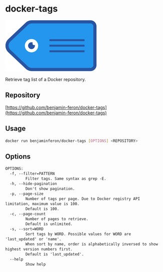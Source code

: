 # docker-tags

![logo](https://github.com/benjamin-feron/docker-tags/raw/main/images/docker-tags.png "docker-tags logo")

Retrieve tag list of a Docker repository.

## Repository

[https://github.com/benjamin-feron/docker-tags](https://github.com/benjamin-feron/docker-tags)

## Usage

```bash
docker run benjaminferon/docker-tags [OPTIONS] <REPOSITORY>
```

## Options

```text
OPTIONS:
  -f, --filter=PATTERN
         Filter tags. Same syntax as grep -E.
  -h, --hide-pagination
         Don't show pagination.
  -p, --page-size
         Number of tags per page. Due to Docker registry API limitation, maximum value is 100.
         Default is 100.
  -c, --page-count
         Number of pages to retrieve.
         Default is unlimited.
  -s, --sort=WORD
         Sort tags by WORD. Possible values for WORD are 'last_updated' or 'name'.
         When sort by name, order is alphabetically inversed to show highest version numbers first.
         Default is 'last_updated'.
  --help
         Show help
```
